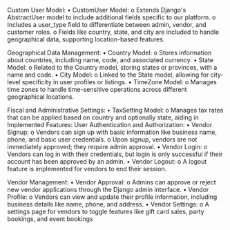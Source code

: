 Custom User Model:
•	CustomUser Model:
o	Extends Django's AbstractUser model to include additional fields specific to our platform.
o	Includes a user_type field to differentiate between admin, vendor, and customer roles.
o	Fields like country, state, and city are included to handle geographical data, supporting location-based features.

Geographical Data Management:
•	Country Model:
o	Stores information about countries, including name, code, and associated currency.
•	State Model:
o	Related to the Country model, storing states or provinces, with a name and code.
•	City Model:
o	Linked to the State model, allowing for city-level specificity in user profiles or listings.
•	TimeZone Model:
o	Manages time zones to handle time-sensitive operations across different geographical locations.

Fiscal and Administrative Settings:
•	TaxSetting Model:
o	Manages tax rates that can be applied based on country and optionally state, aiding in
Implemented Features:
User Authentication and Authorization:
•	Vendor Signup: 
o	Vendors can sign up with basic information like business name, phone, and basic user credentials. 
o	Upon signup, vendors are not immediately approved; they require admin approval.
•	Vendor Login:
o	Vendors can log in with their credentials, but login is only successful if their account has been approved by an admin.
•	Vendor Logout:
o	A logout feature is implemented for vendors to end their session.

Vendor Management:
•	Vendor Approval:
o	Admins can approve or reject new vendor applications through the Django admin interface.
•	Vendor Profile:
o	Vendors can view and update their profile information, including business details like name, phone, and address.
•	Vendor Settings:
o	A settings page for vendors to toggle features like gift card sales, party bookings, and event bookings
